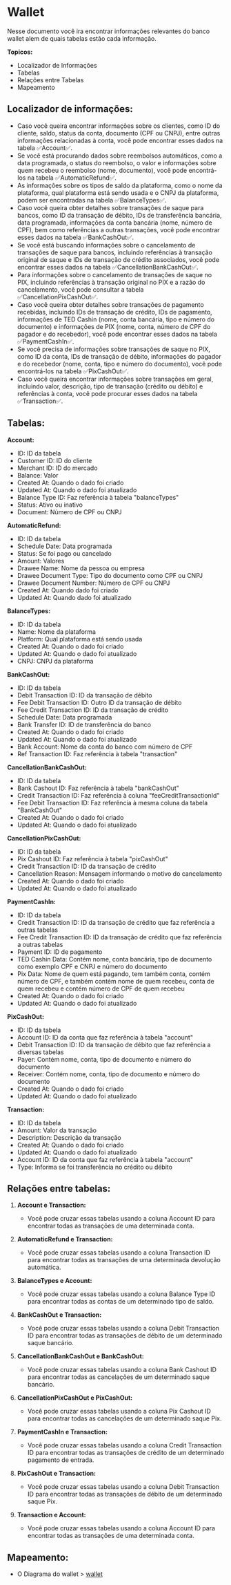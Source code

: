 # Wallet

Nesse documento você ira encontrar informações relevantes do banco wallet 
alem de quais tabelas estão cada informação.

**Topicos:**
- Localizador de Informações
- Tabelas
- Relações entre Tabelas
- Mapeamento

## Localizador de informações:

- Caso você queira encontrar informações sobre os clientes, como ID do cliente, saldo, status da conta, documento (CPF ou CNPJ), entre outras informações relacionadas à conta, você pode encontrar esses dados na tabela ✅Account✅.
- Se você está procurando dados sobre reembolsos automáticos, como a data programada, o status do reembolso, o valor e informações sobre quem recebeu o reembolso (nome, documento), você pode encontrá-los na tabela ✅AutomaticRefund✅.
- As informações sobre os tipos de saldo da plataforma, como o nome da plataforma, qual plataforma está sendo usada e o CNPJ da plataforma, podem ser encontradas na tabela ✅BalanceTypes✅.
- Caso você queira obter detalhes sobre transações de saque para bancos, como ID da transação de débito, IDs de transferência bancária, data programada, informações da conta bancária (nome, número de CPF), bem como referências a outras transações, você pode encontrar esses dados na tabela ✅BankCashOut✅.
- Se você está buscando informações sobre o cancelamento de transações de saque para bancos, incluindo referências à transação original de saque e IDs de transação de crédito associados, você pode encontrar esses dados na tabela ✅CancellationBankCashOut✅.
- Para informações sobre o cancelamento de transações de saque no PIX, incluindo referências à transação original no PIX e a razão do cancelamento, você pode consultar a tabela ✅CancellationPixCashOut✅.
- Caso você queira obter detalhes sobre transações de pagamento recebidas, incluindo IDs de transação de crédito, IDs de pagamento, informações de TED Cashin (nome, conta bancária, tipo e número do documento) e informações de PIX (nome, conta, número de CPF do pagador e do recebedor), você pode encontrar esses dados na tabela ✅PaymentCashIn✅.
- Se você precisa de informações sobre transações de saque no PIX, como ID da conta, IDs de transação de débito, informações do pagador e do recebedor (nome, conta, tipo e número do documento), você pode encontrá-los na tabela ✅PixCashOut✅.
- Caso você queira encontrar informações sobre transações em geral, incluindo valor, descrição, tipo de transação (crédito ou débito) e referências à conta, você pode procurar esses dados na tabela ✅Transaction✅.


## Tabelas:

**Account:**
- ID: ID da tabela
- Customer ID: ID do cliente
- Merchant ID: ID do mercado
- Balance: Valor
- Created At: Quando o dado foi criado
- Updated At: Quando o dado foi atualizado
- Balance Type ID: Faz referência à tabela "balanceTypes"
- Status: Ativo ou inativo
- Document: Número de CPF ou CNPJ

**AutomaticRefund:**
- ID: ID da tabela
- Schedule Date: Data programada
- Status: Se foi pago ou cancelado
- Amount: Valores
- Drawee Name: Nome da pessoa ou empresa
- Drawee Document Type: Tipo do documento como CPF ou CNPJ
- Drawee Document Number: Número de CPF ou CNPJ
- Created At: Quando dado foi criado
- Updated At: Quando dado foi atualizado

**BalanceTypes:**
- ID: ID da tabela
- Name: Nome da plataforma
- Platform: Qual plataforma está sendo usada
- Created At: Quando o dado foi criado
- Updated At: Quando o dado foi atualizado
- CNPJ: CNPJ da plataforma

**BankCashOut:**
- ID: ID da tabela
- Debit Transaction ID: ID da transação de débito
- Fee Debit Transaction ID: Outro ID da transação de débito
- Fee Credit Transaction ID: ID da transação de crédito
- Schedule Date: Data programada
- Bank Transfer ID: ID de transferência do banco
- Created At: Quando o dado foi criado
- Updated At: Quando o dado foi atualizado
- Bank Account: Nome da conta do banco com número de CPF
- Ref Transaction ID: Faz referência à tabela "transaction"

**CancellationBankCashOut:**
- ID: ID da tabela
- Bank Cashout ID: Faz referência à tabela "bankCashOut"
- Credit Transaction ID: Faz referência à coluna "feeCreditTransactionId"
- Fee Debit Transaction ID: Faz referência à mesma coluna da tabela "BankCashOut"
- Created At: Quando o dado foi criado
- Updated At: Quando o dado foi atualizado

**CancellationPixCashOut:**
- ID: ID da tabela
- Pix Cashout ID: Faz referência à tabela "pixCashOut"
- Credit Transaction ID: ID da transação de crédito
- Cancellation Reason: Mensagem informando o motivo do cancelamento
- Created At: Quando o dado foi criado
- Updated At: Quando o dado foi atualizado

**PaymentCashIn:**
- ID: ID da tabela
- Credit Transaction ID: ID da transação de crédito que faz referência a outras tabelas
- Fee Credit Transaction ID: ID da transação de crédito que faz referência a outras tabelas
- Payment ID: ID de pagamento
- TED Cashin Data: Contém nome, conta bancária, tipo de documento como exemplo CPF e CNPJ e número do documento
- Pix Data: Nome de quem está pagando, tem também conta, contém número de CPF, e também contém nome de quem recebeu, conta de quem recebeu e contém número de CPF de quem recebeu
- Created At: Quando o dado foi criado
- Updated At: Quando o dado foi atualizado

**PixCashOut:**
- ID: ID da tabela
- Account ID: ID da conta que faz referência à tabela "account"
- Debit Transaction ID: ID da transação de débito que faz referência a diversas tabelas
- Payer: Contém nome, conta, tipo de documento e número do documento
- Receiver: Contém nome, conta, tipo de documento e número do documento
- Created At: Quando o dado foi criado
- Updated At: Quando o dado foi atualizado

**Transaction:**
- ID: ID da tabela
- Amount: Valor da transação
- Description: Descrição da transação
- Created At: Quando o dado foi criado
- Updated At: Quando o dado foi atualizado
- Account ID: ID da conta que faz referência à tabela "account"
- Type: Informa se foi transferência no crédito ou débito



## Relações entre tabelas:

1. **Account e Transaction:**
   - Você pode cruzar essas tabelas usando a coluna Account ID para encontrar todas as transações de uma determinada conta.

2. **AutomaticRefund e Transaction:**
   - Você pode cruzar essas tabelas usando a coluna Transaction ID para encontrar todas as transações de uma determinada devolução automática.

3. **BalanceTypes e Account:**
   - Você pode cruzar essas tabelas usando a coluna Balance Type ID para encontrar todas as contas de um determinado tipo de saldo.

4. **BankCashOut e Transaction:**
   - Você pode cruzar essas tabelas usando a coluna Debit Transaction ID para encontrar todas as transações de débito de um determinado saque bancário.

5. **CancellationBankCashOut e BankCashOut:**
   - Você pode cruzar essas tabelas usando a coluna Bank Cashout ID para encontrar todas as cancelações de um determinado saque bancário.

6. **CancellationPixCashOut e PixCashOut:**
   - Você pode cruzar essas tabelas usando a coluna Pix Cashout ID para encontrar todas as cancelações de um determinado saque Pix.

7. **PaymentCashIn e Transaction:**
   - Você pode cruzar essas tabelas usando a coluna Credit Transaction ID para encontrar todas as transações de crédito de um determinado pagamento de entrada.

8. **PixCashOut e Transaction:**
   - Você pode cruzar essas tabelas usando a coluna Debit Transaction ID para encontrar todas as transações de débito de um determinado saque Pix.

9. **Transaction e Account:**
   - Você pode cruzar essas tabelas usando a coluna Account ID para encontrar todas as transações de uma determinada conta.



## Mapeamento:
 - O Diagrama do wallet >  [wallet]


   [wallet]: <https://dbdiagram.io/d/64554f53dca9fb07c496bf48>


